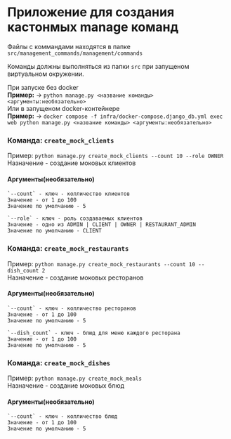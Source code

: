 # Приложение для создания кастонмых manage команд
Файлы с коммандами находятся в папке `src/management_commands/management/commands`

Команды должны выполняться из папки `src` при запущеном виртуальном окружении.

При запуске без docker\
**Пример:** -> `python manage.py <название команды> <аргументы:необязательно>`\
Или в запущеном docker-контейнере\
**Пример:** -> `docker compose -f infra/docker-compose.django_db.yml exec web python manage.py <название команды> <аргументы:необязательно>`

### Команда: `create_mock_clients`
Пример: `python manage.py create_mock_clients --count 10 --role OWNER`\
Назначение - создание моковых клиентов
#### Аргументы(необязательно)
    `--count` - ключ - колличество клиентов
    Значение - от 1 до 100
    Значение по умолчанию - 5 

    `--role` - ключ - роль создаваемых клиентов
    Значение - одно из ADMIN | CLIENT | OWNER | RESTAURANT_ADMIN
    Значение по умолчанию - CLIENT

### Команда: `create_mock_restaurants`
Пример: `python manage.py create_mock_restaurants --count 10 --dish_count 2`\
Назначение - создание моковых ресторанов
#### Аргументы(необязательно)
    `--count` - ключ - колличество ресторанов
    Значение - от 1 до 100
    Значение по умолчанию - 5 

    `--dish_count` - ключ - блюд для меню каждого ресторана
    Значение - от 1 до 100
    Значение по умолчанию - 5

### Команда: `create_mock_dishes`
Пример: `python manage.py create_mock_meals`\
Назначение - создание моковых блюд
#### Аргументы(необязательно)
    `--count` - ключ - колличество блюд
    Значение - от 1 до 100
    Значение по умолчанию - 5 
